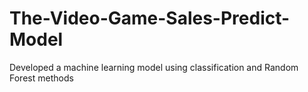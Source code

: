 # The-Video-Game-Sales-Predict-Model
Developed a machine learning model using classification and Random Forest methods
